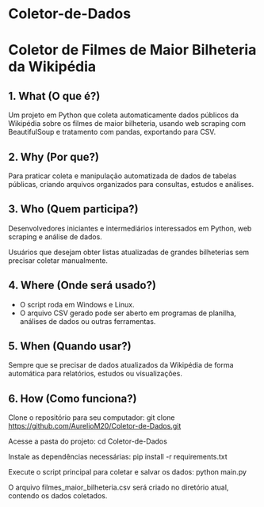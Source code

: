 # Coletor-de-Dados
# Coletor de Filmes de Maior Bilheteria da Wikipédia

## 1. What (O que é?)
Um projeto em Python que coleta automaticamente dados públicos da Wikipédia sobre os filmes de maior bilheteria, usando web scraping com BeautifulSoup e tratamento com pandas, exportando para CSV.

## 2. Why (Por que?)
Para praticar coleta e manipulação automatizada de dados de tabelas públicas, criando arquivos organizados para consultas, estudos e análises.

## 3. Who (Quem participa?)
Desenvolvedores iniciantes e intermediários interessados em Python, web scraping e análise de dados.

Usuários que desejam obter listas atualizadas de grandes bilheterias sem precisar coletar manualmente.

## 4. Where (Onde será usado?)
- O script roda em Windows e Linux.
- O arquivo CSV gerado pode ser aberto em programas de planilha, análises de dados ou outras ferramentas.

## 5. When (Quando usar?)
Sempre que se precisar de dados atualizados da Wikipédia de forma automática para relatórios, estudos ou visualizações.

## 6. How (Como funciona?)
Clone o repositório para seu computador:
git clone https://github.com/AurelioM20/Coletor-de-Dados.git

Acesse a pasta do projeto:
cd Coletor-de-Dados

Instale as dependências necessárias:
pip install -r requirements.txt

Execute o script principal para coletar e salvar os dados:
python main.py

O arquivo filmes_maior_bilheteria.csv será criado no diretório atual, contendo os dados coletados.

